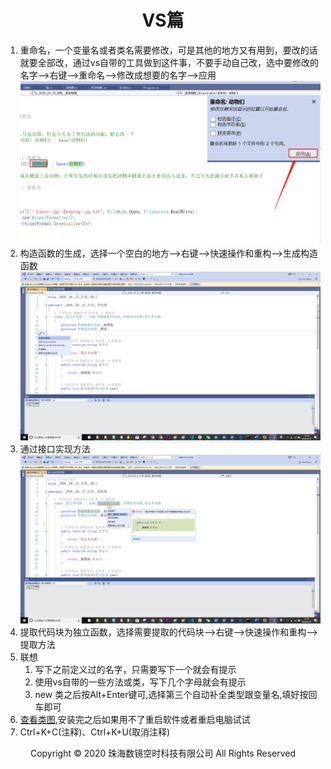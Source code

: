 # <center>VS篇</center>

1. 重命名，一个变量名或者类名需要修改，可是其他的地方又有用到，要改的话就要全部改，通过vs自带的工具做到这件事，不要手动自己改，选中要修改的名字-->右键-->重命名-->修改成想要的名字-->应用
![img](img/重命名.jpg)
2. 构造函数的生成，选择一个空白的地方-->右键-->快速操作和重构-->生成构造函数
![img](img/生成构造函数.jpg)
3. 通过接口实现方法
![img](img/通过接口实现方法.jpg)
3. 提取代码块为独立函数，选择需要提取的代码块-->右键-->快速操作和重构-->提取方法
4. 联想
    1. 写下之前定义过的名字，只需要写下一个就会有提示
    2. 使用vs自带的一些方法或类，写下几个字母就会有提示
    3. new 类之后按Alt+Enter键可,选择第三个自动补全类型跟变量名,填好按回车即可
5. [查看类图](https://blog.csdn.net/zhangpeterx/article/details/97920984),安装完之后如果用不了重启软件或者重启电脑试试
6. Ctrl+K+C(注释)、Ctrl+K+U(取消注释) 

<center> Copyright © 2020 珠海数镜空时科技有限公司 All Rights Reserved</center>